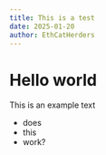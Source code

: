 ```yaml
---
title: This is a test
date: 2025-01-20
author: EthCatHerders
---
```


# Hello world
This is an example text
- does
- this
- work?